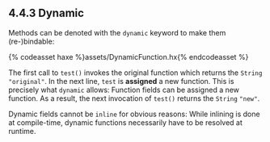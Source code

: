 ## 4.4.3 Dynamic

Methods can be denoted with the `dynamic` keyword to make them (re-)bindable:

{% codeasset haxe %}assets/DynamicFunction.hx{% endcodeasset %}

The first call to `test()` invokes the original function which returns the `String` `"original"`. In the next line, `test` is **assigned** a new function. This is precisely what `dynamic` allows: Function fields can be assigned a new function. As a result, the next invocation of `test()` returns the `String` `"new"`.

Dynamic fields cannot be `inline` for obvious reasons: While inlining is done at compile-time, dynamic functions necessarily have to be resolved at runtime.
